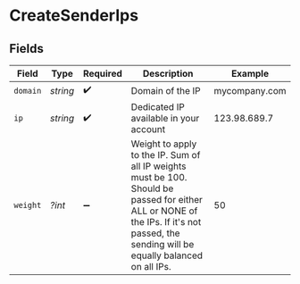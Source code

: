 # CreateSenderIps


## Fields

| Field                                                                                                                                                                                  | Type                                                                                                                                                                                   | Required                                                                                                                                                                               | Description                                                                                                                                                                            | Example                                                                                                                                                                                |
| -------------------------------------------------------------------------------------------------------------------------------------------------------------------------------------- | -------------------------------------------------------------------------------------------------------------------------------------------------------------------------------------- | -------------------------------------------------------------------------------------------------------------------------------------------------------------------------------------- | -------------------------------------------------------------------------------------------------------------------------------------------------------------------------------------- | -------------------------------------------------------------------------------------------------------------------------------------------------------------------------------------- |
| `domain`                                                                                                                                                                               | *string*                                                                                                                                                                               | :heavy_check_mark:                                                                                                                                                                     | Domain of the IP                                                                                                                                                                       | mycompany.com                                                                                                                                                                          |
| `ip`                                                                                                                                                                                   | *string*                                                                                                                                                                               | :heavy_check_mark:                                                                                                                                                                     | Dedicated IP available in your account                                                                                                                                                 | 123.98.689.7                                                                                                                                                                           |
| `weight`                                                                                                                                                                               | *?int*                                                                                                                                                                                 | :heavy_minus_sign:                                                                                                                                                                     | Weight to apply to the IP. Sum of all IP weights must be 100. Should be passed for either ALL or NONE of the IPs. If it's not passed, the sending will be equally balanced on all IPs. | 50                                                                                                                                                                                     |